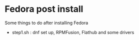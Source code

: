 # Fedora post install
Some things to do after installing Fedora

- step1.sh : dnf set up, RPMFusion, Flathub and some drivers
